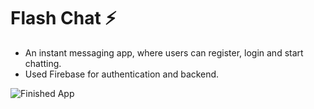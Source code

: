 
# Flash Chat ⚡️


 - An instant messaging app, where users can register, login and start chatting.
 - Used Firebase for authentication and backend.

![Finished App](https://github.com/londonappbrewery/Images/blob/master/flash_chat_flutter_demo.gif)
